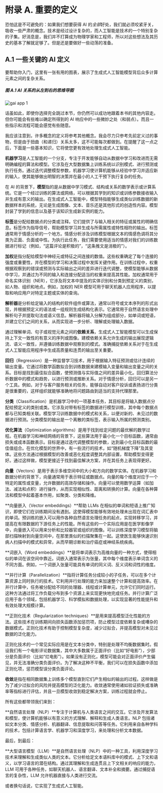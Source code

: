 # 附录 A. 重要的定义

恐怕这是不可避免的：如果我们想要获得 AI 的*全部*好处，我们就必须咬紧牙关，吸收一些严肃的概念。技术是经过设计复杂的，而人工智能是技术的一个特别复杂的子集。好消息是，我们并不打算成为物理学家和工程师，所以对这些想法及其历史的基本了解就足够了。但是还是要做好一些动荡的准备。

## A.1 一些关键的 AI 定义

要帮助你入门，这里有一张有用的图表，展示了生成式人工智能模型背后众多计算元素之间的复杂关系。

##### 图 A.1 AI 关系的从左到右的思维导图

![gai app 1](img/gai-app-1.png)

话虽如此，即使你选择完全跳过本节，你仍然可以成功地跟着本书的其他内容走。但你可能会有些难以确定所得到的 AI 响应中的一些微妙之处（和弱点）。而且一些指示和流程可能会感觉有些随意。

我应该注意到，许多概念的定义将参考其他概念。我会尽力只参考先前定义过的事物，但是由于扭曲（和递归）关系太多，这不可能每次都做到。在提醒了这一点之后，下面是一些基本知识，它将使您更有效地处理生成式人工智能。

**机器学习**是人工智能的一个分支，专注于开发能够自动从数据中学习和改进而无需明确编程的算法和模型。它涉及在大型数据集上训练系统以识别模式、进行预测或执行任务。通过迭代调整模型参数，机器学习使计算机能够从经验中学习并适应新的输入，使其能够做出明智的决策并在最小的人工干预下执行复杂的任务。

在 AI 的背景下，**模型**指的是从数据中学习模式、结构或关系的数学表示或计算系统。它是一个经过训练的算法或网络，可以根据其学到的知识或训练参数接收输入并生成有意义的输出。在生成式人工智能中，模型特指能够生成类似训练数据的新数据样本的系统，无论是生成图像、文本、音乐还是其他形式的创造性内容。模型封装了学到的信息以及基于该知识生成新实例的能力。

**标签**是分配给数据点的分类或注释。它们提供了与输入相关的特征或属性的明确信息。标签作为指导信号，帮助模型学习并生成与所需属性或特性相符的输出。标签通常用于情感分析的一个地方。情感分析涉及训练模型根据文本的情感色调将其分类为正面、负面或中性。为执行此任务，我们需要使用适当的情感对我们的训练数据进行标记（例如，“这篇评论是积极的”，“这条推文是消极的”）。

**加权**是指分配给模型中神经元或特征之间连接的数值。这些权重确定了每个连接的强度或重要性，并在模型的学习和决策过程中发挥关键作用。在训练过程中，权重根据观察到的错误或预测与实际输出之间的差异进行迭代调整，使模型能够从数据中学习，并通过为不同的输入和连接分配适当的权重来提高其性能。加权通常用于命名实体识别（NER），它涉及将文本中提及的实体识别和分类到预定义的类别，如人物、组织和地点。例如，加权的 NER 模型可用于聊天机器人应用程序，以提取和响应用户对特定主题或实体的查询。

**解析器**是分析给定输入的结构的软件组件或算法，通常以符号或文本序列的形式出现，并根据预定义的语法或一组规则生成结构化表示。它通常用于自然语言处理中解析句子并提取句法或语义信息。解析器将输入分解为组成部分，如单词或短语，并建立它们之间的关系，从而实现进一步分析、理解或处理输入数据。

通过理解单词、句子或视觉元素之间的**依赖关系**，生成式人工智能模型可以生成保持上下文一致性的有意义的序列或图像。建模依赖关系允许生成的输出展现逻辑流、语义一致性，并遵循训练数据中观察到的模式。准确捕捉依赖关系对于在生成式人工智能应用程序中生成高质量和连贯的输出至关重要。

**回归**（Regression）是一种监督学习技术，用于根据输入特征预测或估计连续的输出变量。它通过将数学函数拟合到训练数据来建模输入变量和输出变量之间的关系。目标是找到最佳拟合函数，使预测值与实际值之间的差异最小化。回归算法分析数据中的模式和趋势，以进行预测或推断关系。对于情感分析，回归可以是另一个工具。例如，对于与客户服务相关的任务，能够自动对客户投诉或表扬进行分类是很重要的，这样组织就能够准确地将问题路由到适当的支持代理那里。

**分类**（Classification）是机器学习中的一项基本任务，其目标是将输入数据点分配给预定义的类别或类。它涉及对带有标签的数据进行模型训练，其中每个数据点都与已知类相关联。模型学习训练数据中的模式和关系，以便对新的、未见过的数据进行预测。分类模型的输出是一个离散的类标签，表示输入所属的预测类别。

**优化算法**（Optimization algorithms）是用于找到给定问题的最优解的数学过程。在机器学习和神经网络的背景下，这些算法用于最小化一个目标函数，通常由损失或成本函数表示。目标是通过迭代调整模型的参数，达到最小化目标函数的最佳值组合。在优化模型的世界中，有一些流行的技术，如“随机梯度下降”及其变体。这些方法通过根据模型的改善或恶化程度调整其内部设置，帮助模型变得更好。通过这样做，模型更接近于找到最佳解决方案，并在其任务上表现得更好。

**向量**（Vectors）是用于表示多维空间中的大小和方向的数学实体。在机器学习和数据分析的背景下，向量通常用于表示特征或数据点。向量的每个维度对应于一个特定的属性或变量，允许数据的高效存储和操作。向量可以使用数学运算（如加法、减法和点积）进行操作，从而实现相似性、距离和转换的计算。向量在各种算法和模型中起着基本作用，如聚类、分类和降维。

**向量嵌入（Vector embeddings）**帮助 LLMs 在相似的单词和短语上推广知识，即使它们在训练期间没有遇到。这使得模型能够有效地处理未出现在词汇表中的单词。预训练的嵌入可以用作各种自然语言处理任务的起点，实现转移学习，并提高在有限数据的下游任务上的性能。所有这些的一个实际应用是在医学影像学中，向量嵌入可以用来分析和比较器官或组织的图像。可以训练深度学习模型将脑部扫描映射到向量空间中，在那里类似的扫描聚集在一起。这使医生能够快速识别病人扫描中的模式和异常，从而早期诊断和治疗癌症或神经系统疾病。

**词嵌入（Word embeddings）**是将单词表示为高维向量的一种方式，使得相似的单词在该空间中靠近。词嵌入通常表示为张量，其中每个维度表示单词含义的不同方面。例如，一个词嵌入张量可能具有单词的同义词、反义词和词性的维度。

**并行计算（Parallelization）**指将计算任务分成较小的子任务，可以在多个计算资源上同时执行的技术。它利用并行处理的能力来加速整个计算和提高效率。在并行计算中，任务被分配给不同的处理器、线程或计算单元，允许它们同时运行。这种方法通过将工作负载分布到多个资源上来实现更快地完成任务。并行计算广泛应用于各个领域，包括机器学习、科学模拟和数据处理，以实现显著的性能提升和有效处理大规模计算。

**正则化技术（Regularization techniques）**是用来提高模型泛化性能的方法。这些技术在训练期间向损失函数添加惩罚项，防止模型过度依赖复杂或嘈杂的数据模式。正则化技术有助于控制模型复杂度，减少过拟合，并提高模型对未见过数据的泛化能力。

正则化技术的一个常见实际应用是在文本分类中，特别是处理不均衡数据集时。假设我们有一个电影评论数据集，其中大多数属于正面评价（比如“好电影”），少部分是负面评价（比如“烂电影”）。如果没有正则化，模型可能会对正面评价产生偏见，并无法准确分类负面评价。为了解决这种不平衡，我们可以在损失函数中添加正则化项，惩罚模型误分类负面评论。

**收敛**是指在相同数据集上训练多个模型直到它们产生相似的输出的过程。这样做是为了减少过拟合的风险并提高模型的泛化能力。收敛通常使用诸如验证损失或准确率等指标进行评估，并且一旦模型收敛到稳定解决方案，训练过程就会停止。

所有这些都带领我们来到：

**自然语言处理（NLP）**专注于计算机与人类语言之间的交互。它涉及开发算法和模型，使计算机能够以有意义的方式理解、解释和生成人类语言。NLP 包括诸如文本分类、情感分析、机器翻译、信息提取和问答等任务。它利用来自各种学科的技术，包括计算语言学、机器学习和深度学习，来处理和分析文本数据。

最后，到最后：

**大型语言模型（LLM）**是自然语言处理（NLP）中的一种工具，利用深度学习技术来理解和生成类似人类的文本。它分析给定文本语料库中的模式、上下文和语义，以学习语言的潜在结构。通过其理解和生成连贯且上下文相关的响应的能力，LLM 可用于各种任务，如聊天机器人、语言翻译、文本补全和摘要。通过捕捉语言的复杂性，LLM 允许机器直接与人类进行交流。

或者换句话说，它实现了生成式人工智能。
